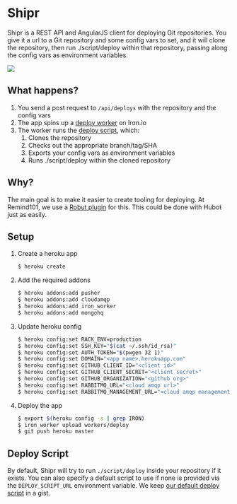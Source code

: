 # Shipr

Shipr is a REST API and AngularJS client for deploying Git repositories. You give it a url to a Git repository
and some config vars to set, and it will clone the repository, then run
./script/deploy within that repository, passing along the config vars as environment
variables.

![](https://s3.amazonaws.com/ejholmes.github.com/Sl3ye.png)

## What happens?

1. You send a post request to `/api/deploys` with the repository and the config vars
2. The app spins up a [deploy worker](./workers/deploy.worker) on Iron.io
3. The worker runs the [deploy script](./bin/deploy), which:
   1. Clones the repository
   2. Checks out the appropriate branch/tag/SHA
   3. Exports your config vars as environment variables
   4. Runs ./script/deploy within the cloned repository

## Why?

The main goal is to make it easier to create tooling for deploying. At Remind101, we use a [Robut
plugin](https://github.com/ejholmes/robut-shipr) for this. This could be done
with Hubot just as easily.

## Setup

1. Create a heroku app

   ```bash
   $ heroku create
   ```

2. Add the required addons

   ```bash
   $ heroku addons:add pusher
   $ heroku addons:add cloudamqp
   $ heroku addons:add iron_worker
   $ heroku addons:add mongohq
   ```

3. Update heroku config

   ```bash
   $ heroku config:set RACK_ENV=production
   $ heroku config:set SSH_KEY="$(cat ~/.ssh/id_rsa)"
   $ heroku config:set AUTH_TOKEN="$(pwgen 32 1)"
   $ heroku config:set DOMAIN="<app name>.herokuapp.com"
   $ heroku config:set GITHUB_CLIENT_ID="<client id>"
   $ heroku config:set GITHUB_CLIENT_SECRET="<client secret>"
   $ heroku config:set GITHUB_ORGANIZATION="<github org>"
   $ heroku config:set RABBITMQ_URL="<cloud amqp url>"
   $ heroku config:set RABBITMQ_MANAGEMENT_URL="<cloud amqp management url>"
   ```

4. Deploy the app

   ```bash
   $ export $(heroku config -s | grep IRON)
   $ iron_worker upload workers/deploy
   $ git push heroku master
   ```

## Deploy Script

By default, Shipr will try to run `./script/deploy` inside your repository if
it exists. You can also specify a default script to use if none is provided via
the `DEPLOY_SCRIPT_URL` environment variable. We keep [our default deploy script](https://gist.github.com/ejholmes/474068635673c7f5c413/raw/deploy.sh)
in a gist.
